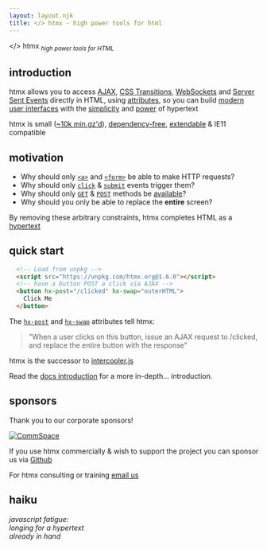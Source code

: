 ```yaml
---
layout: layout.njk
title: </> htmx - high power tools for html
---
```


<div class="dark-hero full-width" classes="add appear">
  <span class="logo dark">&lt;<a>/</a>&gt; <span class="no-mobile">htm<a>x</a></span></span>
  <sub class="no-mobile"><i>high power tools for HTML</i></sub>
</div>


## introduction

htmx allows you to access  [AJAX](https://htmx.org/docs#ajax), [CSS Transitions](https://htmx.org/docs#css_transitions),  [WebSockets](https://htmx.org/docs#websockets) and [Server Sent Events](https://htmx.org/docs#sse) 
directly in HTML, using [attributes](https://htmx.org/reference#attributes), so you can build 
[modern user interfaces](https://htmx.org/examples) with the [simplicity](https://en.wikipedia.org/wiki/HATEOAS) and 
[power](https://www.ics.uci.edu/~fielding/pubs/dissertation/rest_arch_style.htm) of hypertext

htmx is small ([~10k min.gz'd](https://unpkg.com/htmx.org/dist/)), 
[dependency-free](https://github.com/bigskysoftware/htmx/blob/master/package.json),
[extendable](https://htmx.org/extensions) & 
IE11 compatible

## motivation

* Why should only [`<a>`](https://developer.mozilla.org/en-US/docs/Web/HTML/Element/a) and [`<form>`](https://developer.mozilla.org/en-US/docs/Web/HTML/Element/form) be able to make HTTP requests?
* Why should only [`click`](https://developer.mozilla.org/en-US/docs/Web/API/Element/click_event) & [`submit`](https://developer.mozilla.org/en-US/docs/Web/API/HTMLFormElement/submit_event) events trigger them?
* Why should only [`GET`](https://developer.mozilla.org/en-US/docs/Web/HTTP/Methods/GET) & [`POST`](https://developer.mozilla.org/en-US/docs/Web/HTTP/Methods/POST) methods be [available](https://developer.mozilla.org/en-US/docs/Web/HTTP/Methods)?
* Why should you only be able to replace the **entire** screen?

By removing these arbitrary constraints, htmx completes HTML as a [hypertext](https://en.wikipedia.org/wiki/Hypertext)

## quick start

```html
  <!-- Load from unpkg -->
  <script src="https://unpkg.com/htmx.org@1.6.0"></script>
  <!-- have a button POST a click via AJAX -->
  <button hx-post="/clicked" hx-swap="outerHTML">
    Click Me
  </button>
```

The [`hx-post`](https://htmx.org/attributes/hx-post) and [`hx-swap`](https://htmx.org/attributes/hx-swap) attributes tell htmx:

> "When a user clicks on this button, issue an AJAX request to /clicked, and replace the entire button with the response"

htmx is the successor to [intercooler.js](http://intercoolerjs.org)

Read the [docs introduction](/docs#introduction) for a more in-depth... introduction.

## sponsors

Thank you to our corporate sponsors!

<div class="row">
<div class="col 2" style="padding: 0">

[![CommSpace](/img/commspace.svg)](https://www.commspace.co.za/)

</div>

<div class="col 2" style="padding: 0">

</div>

<div class="col 2" style="padding: 0">

</div>
</div>

If you use htmx commercially & wish to support the 
project you can sponsor us via [Github](https://github.com/sponsors/bigskysoftware)

For htmx consulting or training [email us](mailto:htmx@bigsky.software)

## haiku

*javascript fatigue:<br/>
longing for a hypertext<br/>
already in hand*


